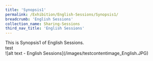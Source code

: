 ```yaml
---
title: 'Synopsis1'
permalink: /Exhibition/English-Sessions/Synopsis1/
breadcrumb: 'English Sessions'
collection_name: Sharing-Sessions
third_nav_title: 'English Sessions'
---
```


<div>
  This is Synopsis1 of English Sessions.<br /> test
 </div>
 ![alt text - English Sessions](/images/testcontentimage_English.JPG)


